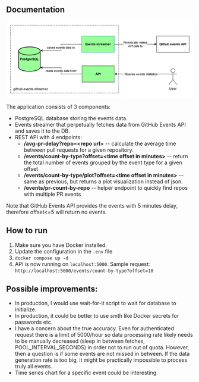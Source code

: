 
## Documentation
![github-events-streamer container diagram](img/diagram.svg)

The application consists of 3 components:
- PostgreSQL database storing the events data.
- Events streamer that perpetually fetches data from GitHub Events API and saves it to the DB.
- REST API with 4 endpoints:
  - **/avg-pr-delay?repo=\<repo url\>** -- calculate the average time between pull requests for a given repository.  
  - **/events/count-by-type?offset=\<time offset in minutes\>** -- return the total number of events grouped by the event type for a given offset
  - **/events/count-by-type/plot?offset=\<time offset in minutes\>** -- same as previous, but returns a plot visualization instead of json.
  - **/events/pr-count-by-repo** -- helper endpoint to quickly find repos with multiple PR events

Note that GitHub Events API provides the events with 5 minutes delay, therefore offset<=5 will return no events.

## How to run
1. Make sure you have Docker installed.
2. Update the configuration in the `.env` file
3. `docker compose up -d`
4. API is now running on `localhost:5000`. Sample request: `http://localhost:5000/events/count-by-type?offset=10`

## Possible improvements:
- In production, I would use wait-for-it script to wait for database to initialize.
- In production, it could be better to use smth like Docker secrets for passwords etc.
- I have a concern about the true accuracy. Even for authenticated request there is a limit of 5000/hour
so data processing rate likely needs to be manually decreased (sleep in between fetches, POOL_INTERVAL_SECONDS)
in order not to run out of quota. However, then a question is if some events are not missed in between.
If the data generation rate is too big, it might be practically impossible to process truly all events.
- Time series chart for a specific event could be interesting.
